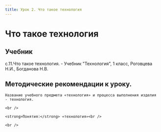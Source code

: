 ```yaml
---
title: Урок 2. Что такое технология
---
```


# Что такое технология

## Учебник

с.11.Что такое технология. - Учебник "Технология", 1 класс, Роговцева Н.И., Богданова Н.В.

## Методические рекомендации к уроку.

<p>
	Название учебного предмета «технология» и процесса выполнения изделия - технология.
</p>
<p>
	<br />
</p>
<p>
	<strong>Понятия:</strong> «технология»<br />
</p>
<p>
	<br />
</p>